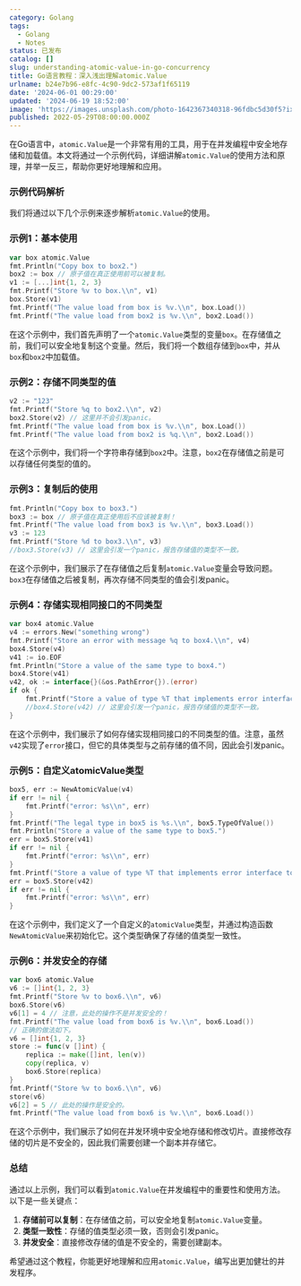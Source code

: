 ```yaml
---
category: Golang
tags:
  - Golang
  - Notes
status: 已发布
catalog: []
slug: understanding-atomic-value-in-go-concurrency
title: Go语言教程：深入浅出理解atomic.Value
urlname: b24e7b96-e8fc-4c90-9dc2-573af1f65119
date: '2024-06-01 00:29:00'
updated: '2024-06-19 18:52:00'
image: 'https://images.unsplash.com/photo-1642367340318-96fdbc5d30f5?ixlib=rb-4.0.3&q=85&fm=jpg&crop=entropy&cs=srgb'
published: 2022-05-29T08:00:00.000Z
---
```


在Go语言中，`atomic.Value`是一个非常有用的工具，用于在并发编程中安全地存储和加载值。本文将通过一个示例代码，详细讲解`atomic.Value`的使用方法和原理，并举一反三，帮助你更好地理解和应用。


### 示例代码解析


我们将通过以下几个示例来逐步解析`atomic.Value`的使用。


### 示例1：基本使用


```go
var box atomic.Value
fmt.Println("Copy box to box2.")
box2 := box // 原子值在真正使用前可以被复制。
v1 := [...]int{1, 2, 3}
fmt.Printf("Store %v to box.\\n", v1)
box.Store(v1)
fmt.Printf("The value load from box is %v.\\n", box.Load())
fmt.Printf("The value load from box2 is %v.\\n", box2.Load())

```


在这个示例中，我们首先声明了一个`atomic.Value`类型的变量`box`。在存储值之前，我们可以安全地复制这个变量。然后，我们将一个数组存储到`box`中，并从`box`和`box2`中加载值。


### 示例2：存储不同类型的值


```go
v2 := "123"
fmt.Printf("Store %q to box2.\\n", v2)
box2.Store(v2) // 这里并不会引发panic。
fmt.Printf("The value load from box is %v.\\n", box.Load())
fmt.Printf("The value load from box2 is %q.\\n", box2.Load())

```


在这个示例中，我们将一个字符串存储到`box2`中。注意，`box2`在存储值之前是可以存储任何类型的值的。


### 示例3：复制后的使用


```go
fmt.Println("Copy box to box3.")
box3 := box // 原子值在真正使用后不应该被复制！
fmt.Printf("The value load from box3 is %v.\\n", box3.Load())
v3 := 123
fmt.Printf("Store %d to box3.\\n", v3)
//box3.Store(v3) // 这里会引发一个panic，报告存储值的类型不一致。

```


在这个示例中，我们展示了在存储值之后复制`atomic.Value`变量会导致问题。`box3`在存储值之后被复制，再次存储不同类型的值会引发panic。


### 示例4：存储实现相同接口的不同类型


```go
var box4 atomic.Value
v4 := errors.New("something wrong")
fmt.Printf("Store an error with message %q to box4.\\n", v4)
box4.Store(v4)
v41 := io.EOF
fmt.Println("Store a value of the same type to box4.")
box4.Store(v41)
v42, ok := interface{}(&os.PathError{}).(error)
if ok {
    fmt.Printf("Store a value of type %T that implements error interface to box4.\\n", v42)
    //box4.Store(v42) // 这里会引发一个panic，报告存储值的类型不一致。
}

```


在这个示例中，我们展示了如何存储实现相同接口的不同类型的值。注意，虽然`v42`实现了`error`接口，但它的具体类型与之前存储的值不同，因此会引发panic。


### 示例5：自定义atomicValue类型


```go
box5, err := NewAtomicValue(v4)
if err != nil {
    fmt.Printf("error: %s\\n", err)
}
fmt.Printf("The legal type in box5 is %s.\\n", box5.TypeOfValue())
fmt.Println("Store a value of the same type to box5.")
err = box5.Store(v41)
if err != nil {
    fmt.Printf("error: %s\\n", err)
}
fmt.Printf("Store a value of type %T that implements error interface to box5.\\n", v42)
err = box5.Store(v42)
if err != nil {
    fmt.Printf("error: %s\\n", err)
}

```


在这个示例中，我们定义了一个自定义的`atomicValue`类型，并通过构造函数`NewAtomicValue`来初始化它。这个类型确保了存储的值类型一致性。


### 示例6：并发安全的存储


```go
var box6 atomic.Value
v6 := []int{1, 2, 3}
fmt.Printf("Store %v to box6.\\n", v6)
box6.Store(v6)
v6[1] = 4 // 注意，此处的操作不是并发安全的！
fmt.Printf("The value load from box6 is %v.\\n", box6.Load())
// 正确的做法如下。
v6 = []int{1, 2, 3}
store := func(v []int) {
    replica := make([]int, len(v))
    copy(replica, v)
    box6.Store(replica)
}
fmt.Printf("Store %v to box6.\\n", v6)
store(v6)
v6[2] = 5 // 此处的操作是安全的。
fmt.Printf("The value load from box6 is %v.\\n", box6.Load())

```


在这个示例中，我们展示了如何在并发环境中安全地存储和修改切片。直接修改存储的切片是不安全的，因此我们需要创建一个副本并存储它。


### 总结


通过以上示例，我们可以看到`atomic.Value`在并发编程中的重要性和使用方法。以下是一些关键点：

1. **存储前可以复制**：在存储值之前，可以安全地复制`atomic.Value`变量。
2. **类型一致性**：存储的值类型必须一致，否则会引发panic。
3. **并发安全**：直接修改存储的值是不安全的，需要创建副本。

希望通过这个教程，你能更好地理解和应用`atomic.Value`，编写出更加健壮的并发程序。

